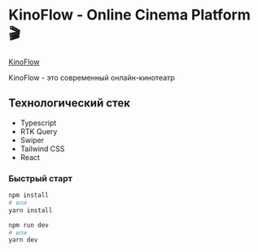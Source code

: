 # KinoFlow - Online Cinema Platform 🎬
[KinoFlow](kino-flow.vercel.app)

KinoFlow - это современный онлайн-кинотеатр

## Технологический стек
- Typescript
- RTK Query
- Swiper
- Tailwind CSS
- React

###  Быстрый старт


```bash
npm install
# или
yarn install
```

```bash
npm run dev
# или
yarn dev
```
